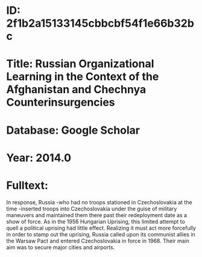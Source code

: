 # ID: 2f1b2a15133145cbbcbf54f1e66b32bc
# Title: Russian Organizational Learning in the Context of the Afghanistan and Chechnya Counterinsurgencies
# Database: Google Scholar
# Year: 2014.0
# Fulltext:
In response, Russia -who had no troops stationed in Czechoslovakia at the time -inserted troops into Czechoslovakia under the guise of military maneuvers and maintained them there past their redeployment date as a show of force.
As in the 1956 Hungarian Uprising, this limited attempt to quell a political uprising had little effect.
Realizing it must act more forcefully in order to stamp out the uprising, Russia called upon its communist allies in the Warsaw Pact and entered Czechoslovakia in force in 1968.
Their main aim was to secure major cities and airports.